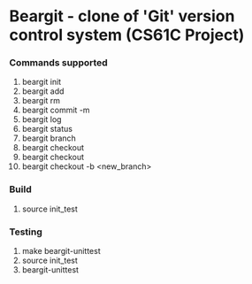 # Beargit - clone of 'Git' version control system (CS61C Project)

### Commands supported

1. beargit init
2. beargit add <file>
3. beargit rm <file>
4. beargit commit -m <message>
5. beargit log
6. beargit status
7. beargit branch
8. beargit checkout <commit>
9. beargit checkout <branch>
10. beargit checkout -b <new_branch>

### Build

1. source init_test

### Testing

1. make beargit-unittest
2. source init_test
3. beargit-unittest
